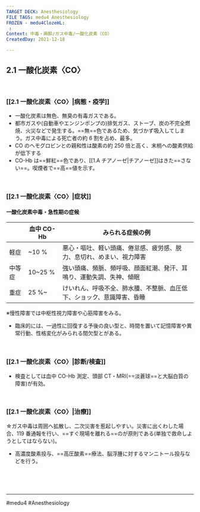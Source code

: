 ```yaml
---
TARGET DECK: Anesthesiology
FILE TAGS: medu4 Anesthesiology
FROZEN - medu4ClozeHL:
 : 
Context: 中毒・麻酔/ガス中毒/一酸化炭素〈CO〉
CreatedDay: 2021-12-18

---
```


## 2.1 一酸化炭素〈CO〉

<br>

### [[2.1 一酸化炭素〈CO〉|病態・疫学]]
* 一酸化炭素は無色、無臭の有毒ガスである。
* 都市ガスや(自動車やエンジンポンプの)排気ガス、ストーブ、炭の不完全燃焼、火災などで発生する。==無==色であるため、気づかず吸入してしまう。ガス中毒による死亡者の約 6 割を占め、最多。
* CO のヘモグロビンとの親和性は酸素の約 250 倍と高く、末梢への酸素供給が低下する
* CO-Hb は==鮮紅==色であり、[[1.A チアノーゼ|チアノーゼ]]はきた==さない==。喫煙者で==高==値を示す。
<!--ID: 1640094206110-->


<br>

### [[2.1 一酸化炭素〈CO〉|症状]]
#### 一酸化炭素中毒・急性期の症候
| |血中 CO-Hb|みられる症候の例|
|---|---|---|
|軽症|~10 %|悪心・嘔吐、軽い頭痛、倦怠感、疲労感、脱力、息切れ、めまい、視力障害|
|中等症|10~25 %|強い頭痛、頻脈、頻呼吸、顔面紅潮、発汗、耳鳴り、運動失調、失神、傾眠|
|重症|25 %~|けいれん、呼吸不全、肺水腫、不整脈、血圧低下、ショック、意識障害、昏睡|

※慢性障害では中枢性視力障害や心筋障害をみる。

* 臨床的には、一過性に回復する予後の良い型と、時間を置いて記憶障害や異常行動、性格変化がみられる間欠型とがある。


<br>

### [[2.1 一酸化炭素〈CO〉|診断/検査]]
* 検査としては血中 CO-Hb 測定、頭部 CT・MRI(==淡蒼球==と大脳白質の障害)が有効。
<!--ID: 1640094206116-->



<br>

### [[2.1 一酸化炭素〈CO〉|治療]]
☆ガス中毒は周囲へ拡散し、二次災害を惹起しやすい。災害に出くわした場合、119 番通報を行い、==すぐ現場を離れる==のが原則である(単独で救命しようとしてはならない)。
* 高濃度酸素投与、==高圧酸素==療法、脳浮腫に対するマンニトール投与などを行う。
<!--ID: 1640094206122-->






<br><br><br>

---
#medu4 #Anesthesiology 
